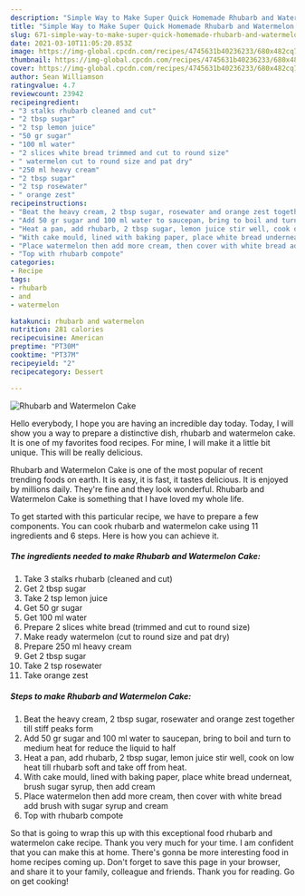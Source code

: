 ```yaml
---
description: "Simple Way to Make Super Quick Homemade Rhubarb and Watermelon Cake"
title: "Simple Way to Make Super Quick Homemade Rhubarb and Watermelon Cake"
slug: 671-simple-way-to-make-super-quick-homemade-rhubarb-and-watermelon-cake
date: 2021-03-10T11:05:20.853Z
image: https://img-global.cpcdn.com/recipes/4745631b40236233/680x482cq70/rhubarb-and-watermelon-cake-recipe-main-photo.jpg
thumbnail: https://img-global.cpcdn.com/recipes/4745631b40236233/680x482cq70/rhubarb-and-watermelon-cake-recipe-main-photo.jpg
cover: https://img-global.cpcdn.com/recipes/4745631b40236233/680x482cq70/rhubarb-and-watermelon-cake-recipe-main-photo.jpg
author: Sean Williamson
ratingvalue: 4.7
reviewcount: 23942
recipeingredient:
- "3 stalks rhubarb cleaned and cut"
- "2 tbsp sugar"
- "2 tsp lemon juice"
- "50 gr sugar"
- "100 ml water"
- "2 slices white bread trimmed and cut to round size"
- " watermelon cut to round size and pat dry"
- "250 ml heavy cream"
- "2 tbsp sugar"
- "2 tsp rosewater"
- " orange zest"
recipeinstructions:
- "Beat the heavy cream, 2 tbsp sugar, rosewater and orange zest together till stiff peaks form"
- "Add 50 gr sugar and 100 ml water to saucepan, bring to boil and turn to medium heat for reduce the liquid to half"
- "Heat a pan, add rhubarb, 2 tbsp sugar, lemon juice stir well, cook on low heat till rhubarb soft and take off from heat."
- "With cake mould, lined with baking paper, place white bread underneat, brush sugar syrup, then add cream"
- "Place watermelon then add more cream, then cover with white bread add brush with sugar syrup and cream"
- "Top with rhubarb compote"
categories:
- Recipe
tags:
- rhubarb
- and
- watermelon

katakunci: rhubarb and watermelon 
nutrition: 281 calories
recipecuisine: American
preptime: "PT30M"
cooktime: "PT37M"
recipeyield: "2"
recipecategory: Dessert

---
```



![Rhubarb and Watermelon Cake](https://img-global.cpcdn.com/recipes/4745631b40236233/680x482cq70/rhubarb-and-watermelon-cake-recipe-main-photo.jpg)

Hello everybody, I hope you are having an incredible day today. Today, I will show you a way to prepare a distinctive dish, rhubarb and watermelon cake. It is one of my favorites food recipes. For mine, I will make it a little bit unique. This will be really delicious.



Rhubarb and Watermelon Cake is one of the most popular of recent trending foods on earth. It is easy, it is fast, it tastes delicious. It is enjoyed by millions daily. They're fine and they look wonderful. Rhubarb and Watermelon Cake is something that I have loved my whole life.


To get started with this particular recipe, we have to prepare a few components. You can cook rhubarb and watermelon cake using 11 ingredients and 6 steps. Here is how you can achieve it.

<!--inarticleads1-->

##### The ingredients needed to make Rhubarb and Watermelon Cake:

1. Take 3 stalks rhubarb (cleaned and cut)
1. Get 2 tbsp sugar
1. Take 2 tsp lemon juice
1. Get 50 gr sugar
1. Get 100 ml water
1. Prepare 2 slices white bread (trimmed and cut to round size)
1. Make ready  watermelon (cut to round size and pat dry)
1. Prepare 250 ml heavy cream
1. Get 2 tbsp sugar
1. Take 2 tsp rosewater
1. Take  orange zest




<!--inarticleads2-->

##### Steps to make Rhubarb and Watermelon Cake:

1. Beat the heavy cream, 2 tbsp sugar, rosewater and orange zest together till stiff peaks form
1. Add 50 gr sugar and 100 ml water to saucepan, bring to boil and turn to medium heat for reduce the liquid to half
1. Heat a pan, add rhubarb, 2 tbsp sugar, lemon juice stir well, cook on low heat till rhubarb soft and take off from heat.
1. With cake mould, lined with baking paper, place white bread underneat, brush sugar syrup, then add cream
1. Place watermelon then add more cream, then cover with white bread add brush with sugar syrup and cream
1. Top with rhubarb compote




So that is going to wrap this up with this exceptional food rhubarb and watermelon cake recipe. Thank you very much for your time. I am confident that you can make this at home. There's gonna be more interesting food in home recipes coming up. Don't forget to save this page in your browser, and share it to your family, colleague and friends. Thank you for reading. Go on get cooking!
